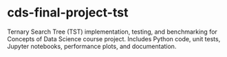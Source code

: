 # cds-final-project-tst
Ternary Search Tree (TST) implementation, testing, and benchmarking for Concepts of Data Science course project. Includes Python code, unit tests, Jupyter notebooks, performance plots, and documentation.
